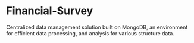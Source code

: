 # Financial-Survey
Centralized data management solution built on MongoDB, an environment for efficient data processing, and analysis for various structure data.
